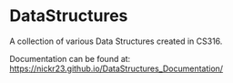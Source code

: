 # DataStructures
A collection of various Data Structures created in CS316.

Documentation can be found at: https://nickr23.github.io/DataStructures_Documentation/
